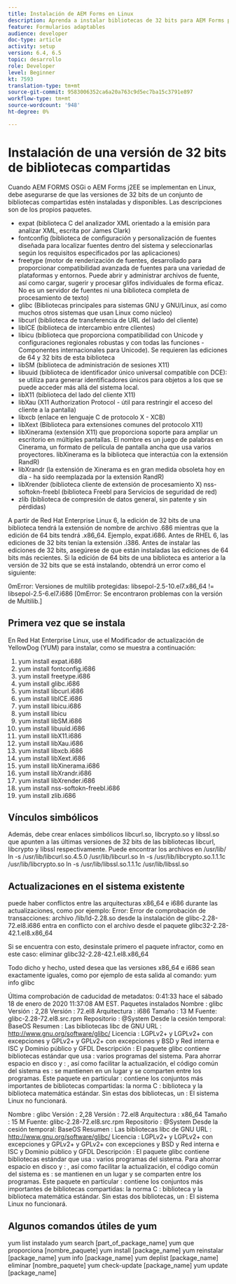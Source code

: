 ```yaml
---
title: Instalación de AEM Forms en Linux
description: Aprenda a instalar bibliotecas de 32 bits para AEM Forms para que funcionen en la instalación de Linux.
feature: Formularios adaptables
audience: developer
doc-type: article
activity: setup
version: 6.4, 6.5
topic: desarrollo
role: Developer
level: Beginner
kt: 7593
translation-type: tm+mt
source-git-commit: 9583006352ca6a20a763c9d5ec7ba15c3791e897
workflow-type: tm+mt
source-wordcount: '948'
ht-degree: 0%

---
```



# Instalación de una versión de 32 bits de bibliotecas compartidas

Cuando AEM FORMS OSGi o AEM Forms j2EE se implementan en Linux, debe asegurarse de que las versiones de 32 bits de un conjunto de bibliotecas compartidas estén instaladas y disponibles.  Las descripciones son de los propios paquetes.

* expat (biblioteca C del analizador XML orientado a la emisión para analizar XML, escrita por James Clark)
* fontconfig (biblioteca de configuración y personalización de fuentes diseñada para localizar fuentes dentro del sistema y seleccionarlas según los requisitos especificados por las aplicaciones)
* freetype (motor de renderización de fuentes, desarrollado para proporcionar compatibilidad avanzada de fuentes para una variedad de plataformas y entornos. Puede abrir y administrar archivos de fuente, así como cargar, sugerir y procesar glifos individuales de forma eficaz. No es un servidor de fuentes ni una biblioteca completa de procesamiento de texto)
* glibc (Bibliotecas principales para sistemas GNU y GNU/Linux, así como muchos otros sistemas que usan Linux como núcleo)
* libcurl (biblioteca de transferencia de URL del lado del cliente)
* libICE (biblioteca de intercambio entre clientes)
* libicu (biblioteca que proporciona compatibilidad con Unicode y configuraciones regionales robustas y con todas las funciones - Componentes internacionales para Unicode). Se requieren las ediciones de 64 y 32 bits de esta biblioteca
* libSM (biblioteca de administración de sesiones X11)
* libuuid (biblioteca de identificador único universal compatible con DCE): se utiliza para generar identificadores únicos para objetos a los que se puede acceder más allá del sistema local.
* libX11 (biblioteca del lado del cliente X11)
* libXau (X11 Authorization Protocol - útil para restringir el acceso del cliente a la pantalla)
* libxcb (enlace en lenguaje C de protocolo X - XCB)
* libXext (Biblioteca para extensiones comunes del protocolo X11)
* libXinerama (extensión X11) que proporciona soporte para ampliar un escritorio en múltiples pantallas. El nombre es un juego de palabras en Cinerama, un formato de película de pantalla ancha que usa varios proyectores. libXinerama es la biblioteca que interactúa con la extensión RandR)
* libXrandr (la extensión de Xinerama es en gran medida obsoleta hoy en día - ha sido reemplazada por la extensión RandR)
* libXrender (biblioteca cliente de extensión de procesamiento X)
nss-softokn-freebl (biblioteca Freebl para Servicios de seguridad de red)
* zlib (biblioteca de compresión de datos general, sin patente y sin pérdidas)

A partir de Red Hat Enterprise Linux 6, la edición de 32 bits de una biblioteca tendrá la extensión de nombre de archivo .686 mientras que la edición de 64 bits tendrá .x86_64. Ejemplo, expat.i686. Antes de RHEL 6, las ediciones de 32 bits tenían la extensión .i386. Antes de instalar las ediciones de 32 bits, asegúrese de que están instaladas las ediciones de 64 bits más recientes. Si la edición de 64 bits de una biblioteca es anterior a la versión de 32 bits que se está instalando, obtendrá un error como el siguiente:

0mError: Versiones de multilib protegidas: libsepol-2.5-10.el7.x86_64 != libsepol-2.5-6.el7.i686 [0mError: Se encontraron problemas con la versión de Multilib.]

## Primera vez que se instala

En Red Hat Enterprise Linux, use el Modificador de actualización de YellowDog (YUM) para instalar, como se muestra a continuación:

1. yum install expat.i686
2. yum install fontconfig.i686
3. yum install freetype.i686
4. yum install glibc.i686
5. yum install libcurl.i686
6. yum install libICE.i686
7. yum install libicu.i686
8. yum install libicu
9. yum install libSM.i686
10. yum install libuuid.i686
11. yum install libX11.i686
12. yum install libXau.i686
13. yum install libxcb.i686
14. yum install libXext.i686
15. yum install libXinerama.i686
16. yum install libXrandr.i686
17. yum install libXrender.i686
18. yum install nss-softokn-freebl.i686
19. yum install zlib.i686

## Vínculos simbólicos

Además, debe crear enlaces simbólicos libcurl.so, libcrypto.so y libssl.so que apunten a las últimas versiones de 32 bits de las bibliotecas libcurl, libcrypto y libssl respectivamente. Puede encontrar los archivos en /usr/lib/
ln -s /usr/lib/libcurl.so.4.5.0 /usr/lib/libcurl.so
ln -s /usr/lib/libcrypto.so.1.1.1c /usr/lib/libcrypto.so
ln -s /usr/lib/libssl.so.1.1.1c /usr/lib/libssl.so

## Actualizaciones en el sistema existente

puede haber conflictos entre las arquitecturas x86_64 e i686 durante las actualizaciones, como por ejemplo:
Error: Error de comprobación de transacciones:
archivo /lib/ld-2.28.so desde la instalación de glibc-2.28-72.el8.i686 entra en conflicto con el archivo desde el paquete glibc32-2.28-42.1.el8.x86_64

Si se encuentra con esto, desinstale primero el paquete infractor, como en este caso:
eliminar glibc32-2.28-42.1.el8.x86_64

Todo dicho y hecho, usted desea que las versiones x86_64 e i686 sean exactamente iguales, como por ejemplo de esta salida al comando:
yum info glibc

Última comprobación de caducidad de metadatos: 0:41:33 hace el sábado 18 de enero de 2020 11:37:08 AM EST.
Paquetes instalados
Nombre : glibc
Versión : 2,28
Versión : 72.el8
Arquitectura : i686
Tamaño : 13 M
Fuente: glibc-2.28-72.el8.src.rpm
Repositorio : @System
Desde la cesión temporal: BaseOS
Resumen : Las bibliotecas libc de GNU
URL : http://www.gnu.org/software/glibc/
Licencia : LGPLv2+ y LGPLv2+ con excepciones y GPLv2+ y GPLv2+ con excepciones y BSD y Red interna e ISC y Dominio público y GFDL
Descripción : El paquete glibc contiene bibliotecas estándar que usa : varios programas del sistema. Para ahorrar espacio en disco y : , así como facilitar la actualización, el código común del sistema es : se mantienen en un lugar y se comparten entre los programas. Este paquete en particular : contiene los conjuntos más importantes de bibliotecas compartidas: la norma C : biblioteca y la biblioteca matemática estándar. Sin estas dos bibliotecas, un : El sistema Linux no funcionará.

Nombre : glibc
Versión : 2,28
Versión : 72.el8
Arquitectura : x86_64
Tamaño : 15 M
Fuente: glibc-2.28-72.el8.src.rpm
Repositorio : @System
Desde la cesión temporal: BaseOS
Resumen : Las bibliotecas libc de GNU
URL : http://www.gnu.org/software/glibc/
Licencia : LGPLv2+ y LGPLv2+ con excepciones y GPLv2+ y GPLv2+ con excepciones y BSD y Red interna e ISC y Dominio público y GFDL
Descripción : El paquete glibc contiene bibliotecas estándar que usa : varios programas del sistema. Para ahorrar espacio en disco y : , así como facilitar la actualización, el código común del sistema es : se mantienen en un lugar y se comparten entre los programas. Este paquete en particular : contiene los conjuntos más importantes de bibliotecas compartidas: la norma C : biblioteca y la biblioteca matemática estándar. Sin estas dos bibliotecas, un : El sistema Linux no funcionará.

## Algunos comandos útiles de yum

yum list instalado
yum search [part_of_package_name]
yum que proporciona [nombre_paquete]
yum install [package_name]
yum reinstalar [package_name]
yum info [package_name]
yum deplist [package_name]
eliminar [nombre_paquete]
yum check-update [package_name]
yum update [package_name]
